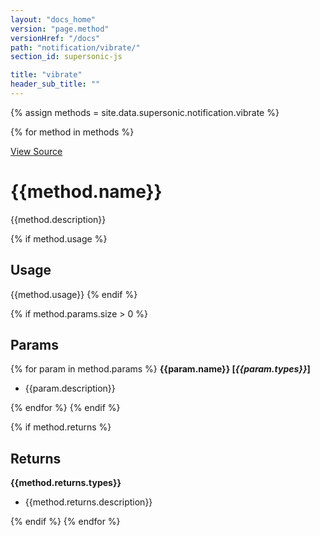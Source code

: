 ```yaml
---
layout: "docs_home"
version: "page.method"
versionHref: "/docs"
path: "notification/vibrate/"
section_id: supersonic-js

title: "vibrate"
header_sub_title: ""
---
```


{% assign methods = site.data.supersonic.notification.vibrate %}

{% for method in methods %}

[View Source]({{method.source_link}})

# {{method.name}}

{{method.description}}

{% if method.usage %}
## Usage
{{method.usage}}
{% endif %}

{% if method.params.size > 0 %}
## Params
{% for param in method.params %}
  <strong>{{param.name}} [<em>{{param.types}}</em>]</strong>
  <ul>
  <li>{{param.description}}</li>
  </ul>

{% endfor %}
{% endif %}

{% if method.returns %}
## Returns
<strong>{{method.returns.types}}</strong>
<ul>
<li>{{method.returns.description}}</li>
</ul>
{% endif %}
{% endfor %}

